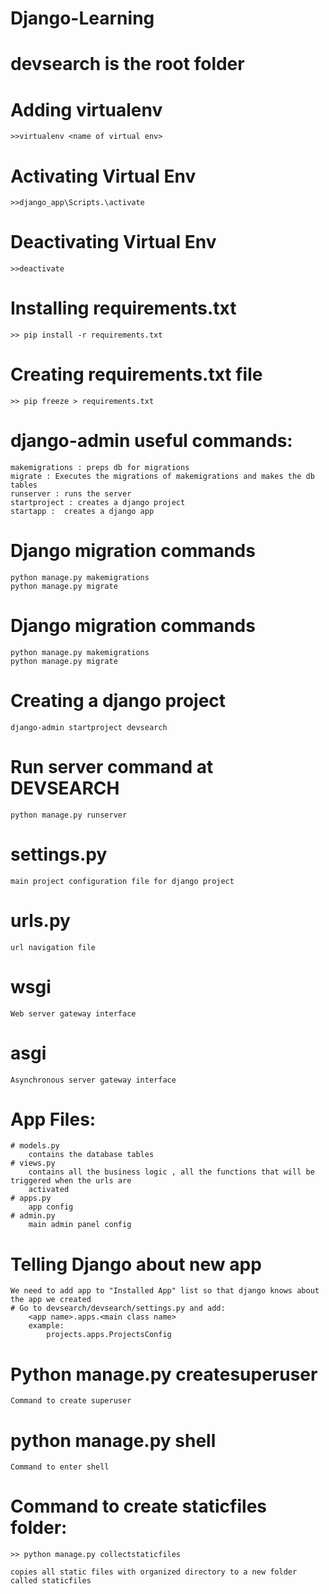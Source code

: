 # Django-Learning
# devsearch is the root folder
# Adding virtualenv 
    >>virtualenv <name of virtual env>
# Activating Virtual Env
    >>django_app\Scripts.\activate

# Deactivating Virtual Env
    >>deactivate
# Installing requirements.txt
    >> pip install -r requirements.txt

# Creating requirements.txt file
    >> pip freeze > requirements.txt

# django-admin useful commands:
    makemigrations : preps db for migrations
    migrate : Executes the migrations of makemigrations and makes the db tables
    runserver : runs the server
    startproject : creates a django project
    startapp :  creates a django app
# Django migration commands
    python manage.py makemigrations
    python manage.py migrate

# Django migration commands
    python manage.py makemigrations
    python manage.py migrate

# Creating a django project
    django-admin startproject devsearch 

# Run server command at DEVSEARCH
    python manage.py runserver

# settings.py 
    main project configuration file for django project

# urls.py
    url navigation file 

# wsgi
    Web server gateway interface

# asgi
    Asynchronous server gateway interface

# App Files:
    # models.py
        contains the database tables
    # views.py 
        contains all the business logic , all the functions that will be triggered when the urls are
        activated
    # apps.py
        app config
    # admin.py
        main admin panel config

# Telling Django about new app
    We need to add app to "Installed App" list so that django knows about the app we created
    # Go to devsearch/devsearch/settings.py and add:
        <app name>.apps.<main class name>
        example:
            projects.apps.ProjectsConfig

# Python manage.py createsuperuser
    Command to create superuser

# python manage.py shell
    Command to enter shell
    
# Command to create staticfiles folder:
    >> python manage.py collectstaticfiles
    
    copies all static files with organized directory to a new folder called staticfiles

